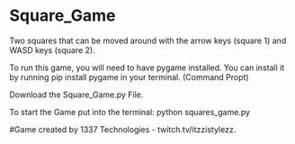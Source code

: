 # Square_Game
Two squares that can be moved around with the arrow keys (square 1) and WASD keys (square 2). 

To run this game, you will need to have pygame installed. 
You can install it by running pip install pygame in your terminal.
(Command Propt) 

Download the Square_Game.py File.

To start the Game put into the terminal: 
python squares_game.py


#Game created by 1337 Technologies - twitch.tv/itzzistylezz.
